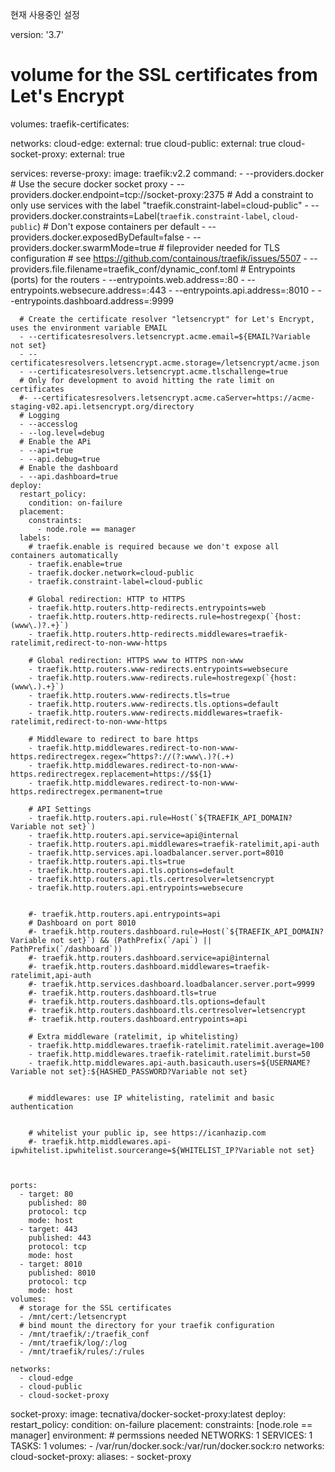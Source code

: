 현재 사용중인 설정 


version: '3.7'

# volume for the SSL certificates from Let's Encrypt
volumes:
  traefik-certificates:

networks:
  cloud-edge:
    external: true
  cloud-public:
    external: true
  cloud-socket-proxy:
    external: true

services:
  reverse-proxy:
    image: traefik:v2.2
    command:
      - --providers.docker
      # Use the secure docker socket proxy
      - --providers.docker.endpoint=tcp://socket-proxy:2375
      # Add a constraint to only use services with the label "traefik.constraint-label=cloud-public"
      - --providers.docker.constraints=Label(`traefik.constraint-label`, `cloud-public`)
      # Don't expose containers per default
      - --providers.docker.exposedByDefault=false
      - --providers.docker.swarmMode=true
      # fileprovider needed for TLS configuration
      # see https://github.com/containous/traefik/issues/5507
      - --providers.file.filename=traefik_conf/dynamic_conf.toml
      # Entrypoints (ports) for the routers
      - --entrypoints.web.address=:80
      - --entrypoints.websecure.address=:443
      - --entrypoints.api.address=:8010
      - --entrypoints.dashboard.address=:9999

      # Create the certificate resolver "letsencrypt" for Let's Encrypt, uses the environment variable EMAIL
      - --certificatesresolvers.letsencrypt.acme.email=${EMAIL?Variable not set}
      - --certificatesresolvers.letsencrypt.acme.storage=/letsencrypt/acme.json
      - --certificatesresolvers.letsencrypt.acme.tlschallenge=true
      # Only for development to avoid hitting the rate limit on certificates
      #- --certificatesresolvers.letsencrypt.acme.caServer=https://acme-staging-v02.api.letsencrypt.org/directory
      # Logging
      - --accesslog
      - --log.level=debug
      # Enable the APi
      - --api=true
      - --api.debug=true
      # Enable the dashboard
      - --api.dashboard=true
    deploy:
      restart_policy:
        condition: on-failure
      placement:
        constraints:          
          - node.role == manager
      labels:
        # traefik.enable is required because we don't expose all containers automatically
        - traefik.enable=true
        - traefik.docker.network=cloud-public
        - traefik.constraint-label=cloud-public

        # Global redirection: HTTP to HTTPS
        - traefik.http.routers.http-redirects.entrypoints=web
        - traefik.http.routers.http-redirects.rule=hostregexp(`{host:(www\.)?.+}`)
        - traefik.http.routers.http-redirects.middlewares=traefik-ratelimit,redirect-to-non-www-https

        # Global redirection: HTTPS www to HTTPS non-www
        - traefik.http.routers.www-redirects.entrypoints=websecure
        - traefik.http.routers.www-redirects.rule=hostregexp(`{host:(www\.).+}`)
        - traefik.http.routers.www-redirects.tls=true
        - traefik.http.routers.www-redirects.tls.options=default
        - traefik.http.routers.www-redirects.middlewares=traefik-ratelimit,redirect-to-non-www-https

        # Middleware to redirect to bare https
        - traefik.http.middlewares.redirect-to-non-www-https.redirectregex.regex=^https?://(?:www\.)?(.+)
        - traefik.http.middlewares.redirect-to-non-www-https.redirectregex.replacement=https://$${1}
        - traefik.http.middlewares.redirect-to-non-www-https.redirectregex.permanent=true

        # API Settings
        - traefik.http.routers.api.rule=Host(`${TRAEFIK_API_DOMAIN?Variable not set}`) 
        - traefik.http.routers.api.service=api@internal
        - traefik.http.routers.api.middlewares=traefik-ratelimit,api-auth        
        - traefik.http.services.api.loadbalancer.server.port=8010
        - traefik.http.routers.api.tls=true
        - traefik.http.routers.api.tls.options=default
        - traefik.http.routers.api.tls.certresolver=letsencrypt
        - traefik.http.routers.api.entrypoints=websecure
        

        #- traefik.http.routers.api.entrypoints=api
        # Dashboard on port 8010
        #- traefik.http.routers.dashboard.rule=Host(`${TRAEFIK_API_DOMAIN?Variable not set}`) && (PathPrefix(`/api`) || PathPrefix(`/dashboard`))
        #- traefik.http.routers.dashboard.service=api@internal
        #- traefik.http.routers.dashboard.middlewares=traefik-ratelimit,api-auth
        #- traefik.http.services.dashboard.loadbalancer.server.port=9999
        #- traefik.http.routers.dashboard.tls=true
        #- traefik.http.routers.dashboard.tls.options=default
        #- traefik.http.routers.dashboard.tls.certresolver=letsencrypt
        #- traefik.http.routers.dashboard.entrypoints=api

        # Extra middleware (ratelimit, ip whitelisting)
        - traefik.http.middlewares.traefik-ratelimit.ratelimit.average=100
        - traefik.http.middlewares.traefik-ratelimit.ratelimit.burst=50
        - traefik.http.middlewares.api-auth.basicauth.users=${USERNAME?Variable not set}:${HASHED_PASSWORD?Variable not set}
        

        # middlewares: use IP whitelisting, ratelimit and basic authentication        
        
        
        # whitelist your public ip, see https://icanhazip.com        
        #- traefik.http.middlewares.api-ipwhitelist.ipwhitelist.sourcerange=${WHITELIST_IP?Variable not set}

        
        
    ports:
      - target: 80
        published: 80
        protocol: tcp
        mode: host
      - target: 443
        published: 443
        protocol: tcp
        mode: host
      - target: 8010
        published: 8010
        protocol: tcp
        mode: host
    volumes:
      # storage for the SSL certificates
      - /mnt/cert:/letsencrypt
      # bind mount the directory for your traefik configuration
      - /mnt/traefik/:/traefik_conf
      - /mnt/traefik/log/:/log
      - /mnt/traefik/rules/:/rules
   
    networks:
      - cloud-edge
      - cloud-public
      - cloud-socket-proxy

  socket-proxy:
    image: tecnativa/docker-socket-proxy:latest
    deploy:
      restart_policy:
        condition: on-failure
      placement:
        constraints: [node.role == manager]
    environment:
      # permssions needed
      NETWORKS: 1
      SERVICES: 1
      TASKS: 1
    volumes:
      - /var/run/docker.sock:/var/run/docker.sock:ro
    networks:
      cloud-socket-proxy:
        aliases:
          - socket-proxy